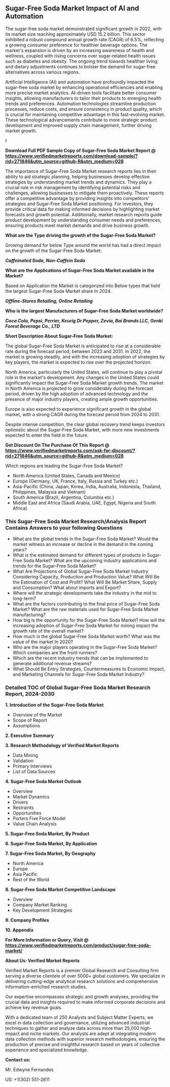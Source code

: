 <h2>Sugar-Free Soda Market Impact of AI and Automation</h2><p>The sugar-free soda market demonstrated significant growth in 2022, with its market size reaching approximately USD 15.2 billion. This sector exhibited a robust compound annual growth rate (CAGR) of 6.5%, reflecting a growing consumer preference for healthier beverage options. The market's expansion is driven by an increasing awareness of health and wellness, coupled with rising concerns over sugar-related health issues such as diabetes and obesity. The ongoing trend towards healthier living and dietary adjustments continues to bolster the demand for sugar-free alternatives across various regions.</p><p>Artificial Intelligence (AI) and automation have profoundly impacted the sugar-free soda market by enhancing operational efficiencies and enabling more precise market analytics. AI-driven tools facilitate better consumer insights, allowing manufacturers to tailor their products to emerging health trends and preferences. Automation technologies streamline production processes, reduce costs, and ensure consistency in product quality, which is crucial for maintaining competitive advantage in this fast-evolving market. These technological advancements contribute to more strategic product development and improved supply chain management, further driving market growth.</p>t</p><p id="" class=""><strong>Download Full PDF Sample Copy of Sugar-Free Soda Market Report @ <a href="https://www.verifiedmarketreports.com/download-sample/?rid=271846&utm_source=github-R&utm_medium=028" target="_blank">https://www.verifiedmarketreports.com/download-sample/?rid=271846&utm_source=github-R&utm_medium=028</a></strong></p><p>The importance of&nbsp;Sugar-Free Soda Market research reports lies in their ability to aid strategic planning, helping businesses develop effective strategies by understanding market trends and dynamics. They play a crucial role in risk management by identifying potential risks and challenges, allowing businesses to mitigate them proactively. These reports offer a competitive advantage by providing insights into competitors' strategies and Sugar-Free Soda Market positioning. For investors, they provide critical data for making informed decisions by highlighting market forecasts and growth potential. Additionally, market research reports guide product development by understanding consumer needs and preferences, ensuring products meet market demands and drive business growth.</p><p><strong>What are the&nbsp;Type driving the growth of the Sugar-Free Soda Market?</strong></p><p id="" class="">Growing demand for below Type around the world has had a direct impact on the growth of the Sugar-Free Soda Market:</p><em><strong>Caffeinated Soda, Non-Caffein Soda</strong></em></p><strong>What are the&nbsp;Applications&nbsp;of Sugar-Free Soda Market available in the Market?</strong></p><p id="" class="">Based on Application the Market is categorized into Below types that held the largest Sugar-Free Soda Market share In 2024.</p><em><strong>Offline-Stores Retailing, Online Retailing</strong></em></p><strong>Who is the largest Manufacturers of Sugar-Free Soda Market worldwide?</strong></p><p><em><strong>Coca Cola, Pepsi, Perrier, Keurig Dr.Pepper, Zevia, Bai Brands LLC, Genki Forest Beverage Co., LTD</strong></em></p><p id="" class=""><strong>Short Description About Sugar-Free Soda Market:</strong></p><p>The global Sugar-Free Soda Market is anticipated to rise at a considerable rate during the forecast period, between 2023 and 2031. In 2022, the market is growing steadily, and with the increasing adoption of strategies by key players, the market is expected to rise over the projected horizon.</p><p>North America, particularly the United States, will continue to play a pivotal role in the market's development. Any changes in the United States could significantly impact the Sugar-Free Soda Market growth trends. The market in North America is projected to grow considerably during the forecast period, driven by the high adoption of advanced technology and the presence of major industry players, creating ample growth opportunities.</p><p>Europe is also expected to experience significant growth in the global market, with a strong CAGR during the forecast period from 2024 to 2031.</p><p>Despite intense competition, the clear global recovery trend keeps investors optimistic about the Sugar-Free Soda Market, with more new investments expected to enter the field in the future.</p><p id="" class=""><strong>Get Discount On The Purchase Of This Report @ <a href="https://www.verifiedmarketreports.com/ask-for-discount/?rid=271846&utm_source=github-R&utm_medium=028" target="_blank">https://www.verifiedmarketreports.com/ask-for-discount/?rid=271846&utm_source=github-R&utm_medium=028</a></strong></p>Which regions are leading the Sugar-Free Soda Market?</p><ul><li>North America (United States, Canada and Mexico)</li><li>Europe (Germany, UK, France, Italy, Russia and Turkey etc.)</li><li>Asia-Pacific (China, Japan, Korea, India, Australia, Indonesia, Thailand, Philippines, Malaysia and Vietnam)</li><li>South America (Brazil, Argentina, Columbia etc.)</li><li>Middle East and Africa (Saudi Arabia, UAE, Egypt, Nigeria and South Africa)</li></ul><h3 id="" class="">This Sugar-Free Soda Market Research/Analysis Report Contains Answers to your following Questions</h3><ul><li>What are the global trends in the Sugar-Free Soda Market? Would the market witness an increase or decline in the demand in the coming years?</li><li>What is the estimated demand for different types of products in Sugar-Free Soda Market? What are the upcoming industry applications and trends for the Sugar-Free Soda Market?</li><li>What Are Projections of Global Sugar-Free Soda Market Industry Considering Capacity, Production and Production Value? What Will Be the Estimation of Cost and Profit? What Will Be Market Share, Supply and Consumption? What about imports and Export?</li><li>Where will the strategic developments take the industry in the mid to long-term?</li><li>What are the factors contributing to the final price of Sugar-Free Soda Market? What are the raw materials used for Sugar-Free Soda Market manufacturing?</li><li>How big is the opportunity for the Sugar-Free Soda Market? How will the increasing adoption of Sugar-Free Soda Market for mining impact the growth rate of the overall market?</li><li>How much is the global Sugar-Free Soda Market worth? What was the value of the market In 2020?</li><li>Who are the major players operating in the Sugar-Free Soda Market? Which companies are the front runners?</li><li>Which are the recent industry trends that can be implemented to generate additional revenue streams?</li><li>What Should Be Entry Strategies, Countermeasures to Economic Impact, and Marketing Channels for Sugar-Free Soda Market Industry?</li></ul><h3 id="" class="">Detailed TOC of Global Sugar-Free Soda Market Research Report, 2024-2030</h3><p id="" class=""><strong>1. Introduction of the Sugar-Free Soda Market</strong></p><ul><li>Overview of the Market</li><li>Scope of Report</li><li>Assumptions</li></ul><p id="" class=""><strong>2. Executive Summary</strong></p><p id="" class=""><strong>3. Research Methodology of Verified Market Reports</strong></p><ul><li>Data Mining</li><li>Validation</li><li>Primary Interviews</li><li>List of Data Sources</li></ul><p id="" class=""><strong>4. Sugar-Free Soda Market Outlook</strong></p><ul><li>Overview</li><li>Market Dynamics</li><li>Drivers</li><li>Restraints</li><li>Opportunities</li><li>Porters Five Force Model</li><li>Value Chain Analysis</li></ul><p id="" class=""><strong>5. Sugar-Free Soda Market, By Product</strong></p><p id="" class=""><strong>6. Sugar-Free Soda Market, By Application</strong></p><p id="" class=""><strong>7. Sugar-Free Soda Market, By Geography</strong></p><ul><li>North America</li><li>Europe</li><li>Asia Pacific</li><li>Rest of the World</li></ul><p id="" class=""><strong>8. Sugar-Free Soda Market Competitive Landscape</strong></p><ul><li>Overview</li><li>Company Market Ranking</li><li>Key Development Strategies</li></ul><p id="" class=""><strong>9. Company Profiles</strong></p><p id="" class=""><strong>10. Appendix</strong></p><p id="" class=""><strong>For More Information or Query, Visit @ <a href="https://www.verifiedmarketreports.com/product/sugar-free-soda-market/" target="_blank">https://www.verifiedmarketreports.com/product/sugar-free-soda-market/</a></strong></p><p id="" class=""><strong>About Us: Verified Market Reports</strong></p><p id="" class="">Verified Market Reports is a premier Global Research and Consulting firm serving a diverse clientele of over 5000+ global customers. We specialize in delivering cutting-edge analytical research solutions and comprehensive information-enriched research studies.</p><p id="" class="">Our expertise encompasses strategic and growth analyses, providing the crucial data and insights required to make informed corporate decisions and achieve key revenue goals.</p><p id="" class="">With a dedicated team of 250 Analysts and Subject Matter Experts, we excel in data collection and governance, utilizing advanced industrial techniques to gather and analyze data across more than 25,000 high-impact and niche markets. Our analysts are adept at integrating modern data collection methods with superior research methodologies, ensuring the production of precise and insightful research based on years of collective experience and specialized knowledge.</p><p id="" class=""><strong>Contact us:</strong></p><p id="" class="">Mr. Edwyne Fernandes</p><p id="" class="">US: +1(302) 551-2611</p>
